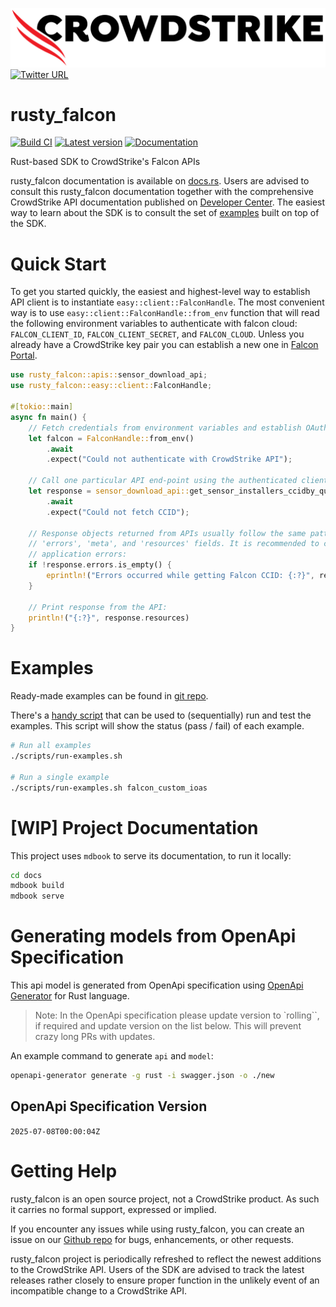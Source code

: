 ![CrowdStrike Falcon](https://raw.githubusercontent.com/CrowdStrike/falconpy/main/docs/asset/cs-logo.png) [![Twitter URL](https://img.shields.io/twitter/url?label=Follow%20%40CrowdStrike&style=social&url=https%3A%2F%2Ftwitter.com%2FCrowdStrike)](https://twitter.com/CrowdStrike)<br/>

# rusty_falcon

[![Build CI](https://github.com/CrowdStrike/rusty-falcon/actions/workflows/ci.yaml/badge.svg)](https://github.com/CrowdStrike/rusty-falcon/actions/workflows/ci.yaml)
[![Latest version](https://img.shields.io/crates/v/rusty_falcon.svg)](https://crates.io/crates/rusty_falcon)
[![Documentation](https://docs.rs/rusty_falcon/badge.svg)](https://docs.rs/rusty_falcon)

Rust-based SDK to CrowdStrike's Falcon APIs

rusty_falcon documentation is available on [docs.rs](https://docs.rs/rusty_falcon/latest/rusty_falcon/).
Users are advised to consult this rusty_falcon documentation together with the comprehensive CrowdStrike
API documentation published on [Developer Center](https://developer.crowdstrike.com/docs/openapi).
The easiest way to learn about the SDK is to consult the set of
[examples](https://github.com/CrowdStrike/rusty-falcon/tree/main/examples) built on top of the SDK.

# Quick Start

To get you started quickly, the easiest and highest-level way to establish API client is to instantiate
`easy::client::FalconHandle`. The most convenient way is to use `easy::client::FalconHandle::from_env`
function that will read the following environment variables to authenticate with falcon cloud:
`FALCON_CLIENT_ID`, `FALCON_CLIENT_SECRET`, and `FALCON_CLOUD`. Unless you already have a CrowdStrike key
pair you can establish a new one in [Falcon Portal](https://falcon.crowdstrike.com/api-clients-and-keys).

```rust
use rusty_falcon::apis::sensor_download_api;
use rusty_falcon::easy::client::FalconHandle;

#[tokio::main]
async fn main() {
    // Fetch credentials from environment variables and establish OAuth2 connection
    let falcon = FalconHandle::from_env()
        .await
        .expect("Could not authenticate with CrowdStrike API");

    // Call one particular API end-point using the authenticated client
    let response = sensor_download_api::get_sensor_installers_ccidby_query(&falcon.cfg)
        .await
        .expect("Could not fetch CCID");

    // Response objects returned from APIs usually follow the same pattern of having
    // 'errors', 'meta', and 'resources' fields. It is recommended to check for possible
    // application errors:
    if !response.errors.is_empty() {
        eprintln!("Errors occurred while getting Falcon CCID: {:?}", response.errors);
    }

    // Print response from the API:
    println!("{:?}", response.resources)
}
```

# Examples

Ready-made examples can be found in [git repo](https://github.com/CrowdStrike/rusty-falcon/tree/main/examples).

There's a [handy script](https://github.com/CrowdStrike/rusty-falcon/tree/main/scripts/run-examples.sh) that can be used to (sequentially) run and test the examples. This script will show the status (pass / fail) of each example.

```sh
# Run all examples
./scripts/run-examples.sh

# Run a single example
./scripts/run-examples.sh falcon_custom_ioas
```

# [WIP] Project Documentation

This project uses `mdbook` to serve its documentation, to run it locally:

```bash
cd docs
mdbook build
mdbook serve
```

# Generating models from OpenApi Specification

This api model is generated from OpenApi specification using [OpenApi Generator](https://openapi-generator.tech/docs/installation/) for Rust language.
> Note: In the OpenApi specification please update version to `rolling``, if required and update version on the list below.
> This will prevent crazy long PRs with updates.

An example command to generate `api` and `model`:

```bash
openapi-generator generate -g rust -i swagger.json -o ./new
```

## OpenApi Specification Version

`2025-07-08T00:00:04Z`

# Getting Help

rusty_falcon is an open source project, not a CrowdStrike product. As such it carries no formal support,
expressed or implied.

If you encounter any issues while using rusty_falcon, you can create an issue on our
[Github repo](https://github.com/CrowdStrike/rusty-falcon) for bugs, enhancements, or other requests.

rusty_falcon project is periodically refreshed to reflect the newest additions to the CrowdStrike API. Users
of the SDK are advised to track the latest releases rather closely to ensure proper function in the unlikely
event of an incompatible change to a CrowdStrike API.
